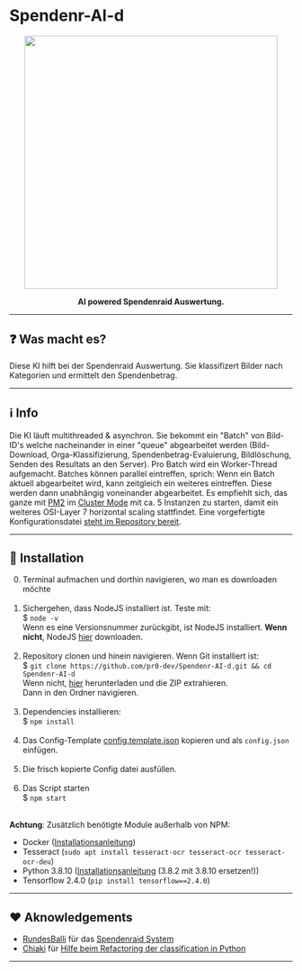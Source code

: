 # Spendenr-AI-d

<p align="center"><img height="450" width="auto" src="https://i.ibb.co/JpBCvDX/photo-2022-03-25-20-27-44.jpg" /></p>
<p align="center"><b>AI powered Spendenraid Auswertung. </b></p>
<hr>

## :question: Was macht es?

Diese KI hilft bei der Spendenraid Auswertung. Sie klassifizert Bilder nach Kategorien und ermittelt den Spendenbetrag.

<hr>

## :information_source: Info

Die KI läuft multithreaded & asynchron. Sie bekommt ein "Batch" von Bild-ID's welche nacheinander in einer "queue" abgearbeitet werden (Bild-Download, Orga-Klassifizierung, Spendenbetrag-Evaluierung, Bildlöschung, Senden des Resultats an den Server). Pro Batch wird ein Worker-Thread aufgemacht. Batches können parallel eintreffen, sprich: Wenn ein Batch aktuell abgearbeitet wird, kann zeitgleich ein weiteres eintreffen. Diese werden dann unabhängig voneinander abgearbeitet. Es empfiehlt sich, das ganze mit [PM2](https://pm2.io/) im [Cluster Mode](https://pm2.keymetrics.io/docs/usage/cluster-mode/) mit ca. 5 Instanzen zu starten, damit ein weiteres OSI-Layer 7 horizontal scaling stattfindet. Eine vorgefertigte Konfigurationsdatei [steht im Repository bereit](https://github.com/pr0-dev/Spendenr-AI-d/blob/master/pm2-service.config.json).

<hr>

## :wrench: Installation

0. Terminal aufmachen und dorthin navigieren, wo man es downloaden möchte <br><br>
1. Sichergehen, dass NodeJS installiert ist. Teste mit: <br>
$ `node -v` <br>
Wenn es eine Versionsnummer zurückgibt, ist NodeJS installiert.
 **Wenn nicht**, NodeJS <a href="https://nodejs.org/en/download/package-manager/">hier</a> downloaden. <br><br>
2. Repository clonen und hinein navigieren. Wenn Git installiert ist: <br>
$ `git clone https://github.com/pr0-dev/Spendenr-AI-d.git && cd Spendenr-AI-d` <br>
Wenn nicht, <a href="https://github.com/pr0-dev/Spendenr-AI-d/archive/master.zip">hier</a> herunterladen und die ZIP extrahieren. <br>
Dann in den Ordner navigieren.<br><br>
3. Dependencies installieren: <br>
$ `npm install`<br><br>
4. Das Config-Template [config.template.json](https://github.com/pr0-dev/Spendenr-AI-d/blob/master/config.template.json) kopieren und als `config.json` einfügen.<br><br>
5. Die frisch kopierte Config datei ausfüllen. <br><br>
6. Das Script starten <br>
$ `npm start` <br><br>

**Achtung**: Zusätzlich benötigte Module außerhalb von NPM: 
- Docker ([Installationsanleitung](https://docs.docker.com/engine/install/debian/#install-using-the-repository))
- Tesseract (`sudo apt install tesseract-ocr tesseract-ocr tesseract-ocr-deu`)
- Python 3.8.10 ([Installationsanleitung](https://stackoverflow.com/a/62831268/7575111) (3.8.2 mit 3.8.10 ersetzen!))
- Tensorflow 2.4.0 (`pip install tensorflow==2.4.0`)

<hr>

## :heart: Aknowledgements

- [RundesBalli](https://github.com/RundesBalli) für das [Spendenraid System](https://github.com/RundesBalli/pr0gramm-Spendenraid)
- [Chiaki](https://pr0gramm.com/user/Chiaki) für [Hilfe beim Refactoring der classification in Python](https://github.com/pr0-dev/Spendenr-AI-d/blob/master/model/tag.py)

<hr>
